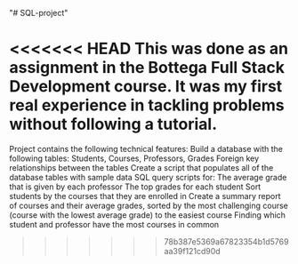 "# SQL-project" 

<<<<<<< HEAD
This was done as an assignment in the Bottega Full Stack Development course. 
It was my first real experience in tackling problems without following a tutorial. 
=======
Project contains the following technical features:
    Build a database with the following tables: Students, Courses, Professors, Grades
    Foreign key relationships between the tables
    Create a script that populates all of the database tables with sample data
    SQL query scripts for:
        The average grade that is given by each professor
        The top grades for each student
        Sort students by the courses that they are enrolled in
        Create a summary report of courses and their average grades, sorted by the most challenging course (course with the lowest average grade) to the easiest course
        Finding which student and professor have the most courses in common
>>>>>>> 78b387e5369a67823354b1d5769aa39f121cd90d
